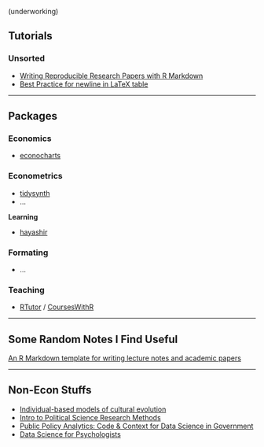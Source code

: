 (underworking)

## Tutorials

### Unsorted

- [Writing Reproducible Research Papers with R Markdown](https://github.com/resulumit/rmd_workshop)
- [Best Practice for newline in LaTeX table](https://haozhu233.github.io/kableExtra/best_practice_for_newline_in_latex_table.pdf)

---

## Packages

### Economics

- [econocharts](https://github.com/R-CoderDotCom/econocharts/)

### Econometrics

- [tidysynth](https://github.com/edunford/tidysynth)
- ...

**Learning**

- [hayashir](https://github.com/lachlandeer/hayashir)

### Formating

- ...

### Teaching

- [RTutor](https://github.com/skranz/RTutor) / [CoursesWithR](https://github.com/skranz/CoursesWithR)

---

## Some Random Notes I Find Useful

[An R Markdown template for writing lecture notes and academic papers](https://github.com/grantmcdermott/lecturenotes)

---

## Non-Econ Stuffs

- [Individual-based models of cultural evolution](https://acerbialberto.com/IBM-cultevo/)
- [Intro to Political Science Research Methods](https://mattblackwell.org/teaching/gov50/)
- [Public Policy Analytics: Code & Context for Data Science in Government](https://urbanspatial.github.io/PublicPolicyAnalytics/)
- [Data Science for Psychologists](https://bookdown.org/hneth/ds4psy/)

